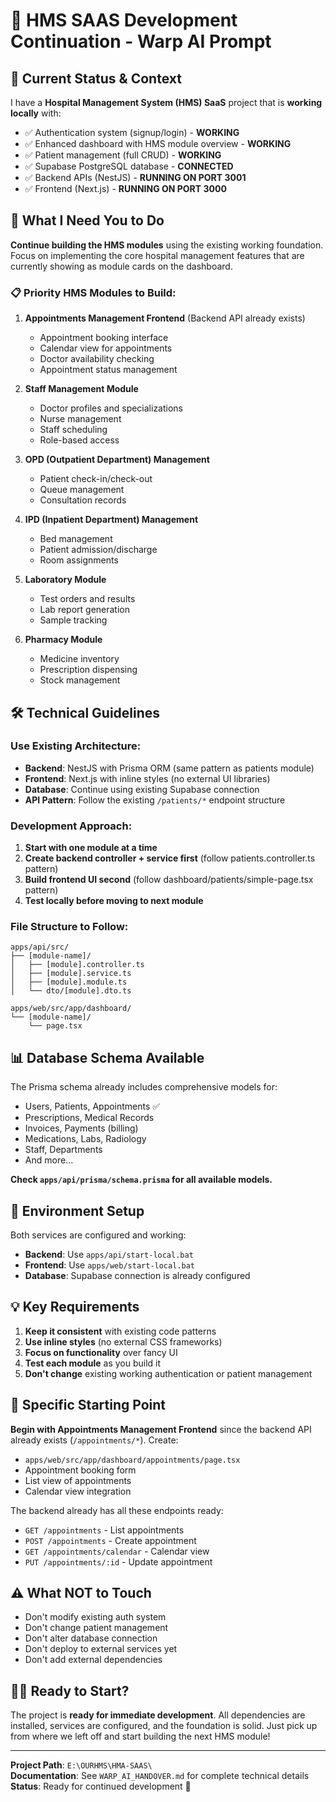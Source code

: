 # 🏥 HMS SAAS Development Continuation - Warp AI Prompt

## 🎯 Current Status & Context

I have a **Hospital Management System (HMS) SaaS** project that is **working locally** with:
- ✅ Authentication system (signup/login) - **WORKING**
- ✅ Enhanced dashboard with HMS module overview - **WORKING** 
- ✅ Patient management (full CRUD) - **WORKING**
- ✅ Supabase PostgreSQL database - **CONNECTED**
- ✅ Backend APIs (NestJS) - **RUNNING ON PORT 3001**
- ✅ Frontend (Next.js) - **RUNNING ON PORT 3000**

## 🚀 What I Need You to Do

**Continue building the HMS modules** using the existing working foundation. Focus on implementing the core hospital management features that are currently showing as module cards on the dashboard.

### 📋 Priority HMS Modules to Build:

1. **Appointments Management Frontend** (Backend API already exists)
   - Appointment booking interface
   - Calendar view for appointments
   - Doctor availability checking
   - Appointment status management

2. **Staff Management Module**
   - Doctor profiles and specializations
   - Nurse management
   - Staff scheduling
   - Role-based access

3. **OPD (Outpatient Department) Management**
   - Patient check-in/check-out
   - Queue management
   - Consultation records

4. **IPD (Inpatient Department) Management** 
   - Bed management
   - Patient admission/discharge
   - Room assignments

5. **Laboratory Module**
   - Test orders and results
   - Lab report generation
   - Sample tracking

6. **Pharmacy Module**
   - Medicine inventory
   - Prescription dispensing
   - Stock management

## 🛠️ Technical Guidelines

### Use Existing Architecture:
- **Backend**: NestJS with Prisma ORM (same pattern as patients module)
- **Frontend**: Next.js with inline styles (no external UI libraries)
- **Database**: Continue using existing Supabase connection
- **API Pattern**: Follow the existing `/patients/*` endpoint structure

### Development Approach:
1. **Start with one module at a time**
2. **Create backend controller + service first** (follow patients.controller.ts pattern)
3. **Build frontend UI second** (follow dashboard/patients/simple-page.tsx pattern)
4. **Test locally before moving to next module**

### File Structure to Follow:
```
apps/api/src/
├── [module-name]/
│   ├── [module].controller.ts
│   ├── [module].service.ts  
│   ├── [module].module.ts
│   └── dto/[module].dto.ts

apps/web/src/app/dashboard/
└── [module-name]/
    └── page.tsx
```

## 📊 Database Schema Available

The Prisma schema already includes comprehensive models for:
- Users, Patients, Appointments ✅
- Prescriptions, Medical Records
- Invoices, Payments (billing)
- Medications, Labs, Radiology
- Staff, Departments
- And more...

**Check `apps/api/prisma/schema.prisma` for all available models.**

## 🔧 Environment Setup

Both services are configured and working:
- **Backend**: Use `apps/api/start-local.bat` 
- **Frontend**: Use `apps/web/start-local.bat`
- **Database**: Supabase connection is already configured

## 💡 Key Requirements

1. **Keep it consistent** with existing code patterns
2. **Use inline styles** (no external CSS frameworks)
3. **Focus on functionality** over fancy UI
4. **Test each module** as you build it
5. **Don't change** existing working authentication or patient management

## 🎯 Specific Starting Point

**Begin with Appointments Management Frontend** since the backend API already exists (`/appointments/*`). Create:
- `apps/web/src/app/dashboard/appointments/page.tsx`
- Appointment booking form
- List view of appointments
- Calendar view integration

The backend already has all these endpoints ready:
- `GET /appointments` - List appointments
- `POST /appointments` - Create appointment  
- `GET /appointments/calendar` - Calendar view
- `PUT /appointments/:id` - Update appointment

## ⚠️ What NOT to Touch

- Don't modify existing auth system
- Don't change patient management 
- Don't alter database connection
- Don't deploy to external services yet
- Don't add external dependencies

## 🏃‍♂️ Ready to Start?

The project is **ready for immediate development**. All dependencies are installed, services are configured, and the foundation is solid. Just pick up from where we left off and start building the next HMS module!

---

**Project Path**: `E:\OURHMS\HMA-SAAS\`  
**Documentation**: See `WARP_AI_HANDOVER.md` for complete technical details  
**Status**: Ready for continued development 🚀